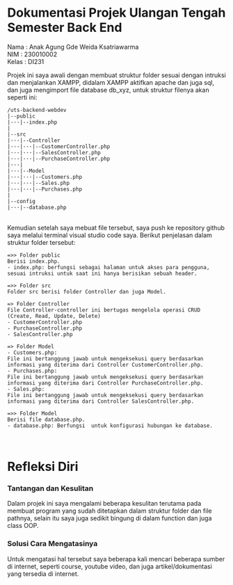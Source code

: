 <h1>Dokumentasi Projek Ulangan Tengah Semester Back End</h1>

Nama    : Anak Agung Gde Weida Ksatriawarma<br>
NIM     : 230010002<br>
Kelas   : DI231<br>



Projek ini saya awali dengan membuat struktur folder sesuai dengan intruksi dan menjalankan XAMPP, didalam XAMPP aktifkan apache dan juga sql, dan juga mengimport file database db_xyz, untuk struktur filenya akan seperti ini:

~~~
/uts-backend-webdev
|--public
|···|--index.php
|
|--src
|···|--Controller
|···|···|--CustomerController.php
|···|···|--SalesController.php
|···|···|--PurchaseController.php
|···|
|···|--Model
|···|···|--Customers.php
|···|···|--Sales.php
|···|···|--Purchases.php
|
|--config
|···|--database.php
~~~

<br>
Kemudian setelah saya mebuat file tersebut, saya push ke repository github saya melalui terminal visual studio code saya. Berikut penjelasan dalam struktur folder tersebut:

~~~
=>> Folder public
Berisi index.php.
- index.php: berfungsi sebagai halaman untuk akses para pengguna, sesuai intruksi untuk saat ini hanya berisikan sebuah header.

=>> Folder src
Folder src berisi folder Controller dan juga Model.

=> Folder Controller
File Controller-controller ini bertugas mengelola operasi CRUD (Create, Read, Update, Delete)
- CustomerController.php
- PurchaseController.php
- SalesController.php

=> Folder Model
- Customers.php:
File ini bertanggung jawab untuk mengeksekusi query berdasarkan informasi yang diterima dari Controller CustomerController.php.
- Purchases.php:
File ini bertanggung jawab untuk mengeksekusi query berdasarkan informasi yang diterima dari Controller PurchaseController.php. 
- Sales.php:
File ini bertanggung jawab untuk mengeksekusi query berdasarkan informasi yang diterima dari Controller SalesController.php.

=>> Folder Model
Berisi file database.php.
- database.php: Berfungsi  untuk konfigurasi hubungan ke database.
~~~

<br>
<h1>Refleksi Diri</h1>
<h3>Tantangan dan Kesulitan</h3>
Dalam projek ini saya mengalami beberapa kesulitan terutama pada membuat program yang sudah ditetapkan dalam struktur folder dan file pathnya, selain itu saya juga sedikit bingung di dalam function dan juga class OOP.

<h3>Solusi Cara Mengatasinya</h3>
Untuk mengatasi hal tersebut saya beberapa kali mencari beberapa sumber di internet, seperti course, youtube video, dan juga artikel/dokumentasi yang tersedia di internet.
